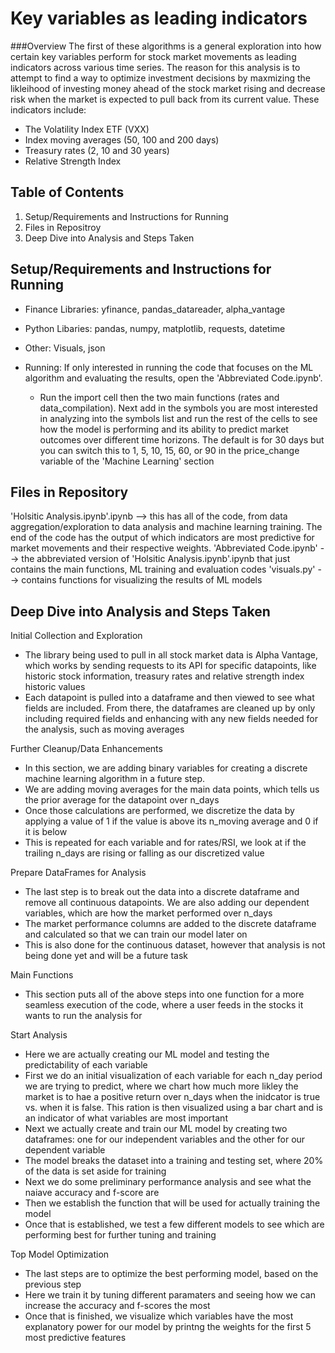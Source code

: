 # Key variables as leading  indicators

###Overview
The first of these algorithms is a general exploration into how certain key variables perform for stock market movements as leading indicators across various time series. The reason for this analysis is to attempt to find a way to optimize investment decisions by maxmizing the likleihood of investing money ahead of the stock market rising and decrease risk when the market is expected to pull back from its current value.
These indicators include:
- The Volatility Index ETF (VXX)
- Index moving averages (50, 100 and 200 days)
- Treasury rates (2, 10 and 30 years)
- Relative Strength Index

## Table of Contents
1. Setup/Requirements and Instructions for Running 
2. Files in Repositroy
3. Deep Dive into Analysis and Steps Taken

## Setup/Requirements and Instructions for Running 
- Finance Libraries: yfinance, pandas_datareader, alpha_vantage
- Python Libaries: pandas, numpy, matplotlib, requests, datetime
- Other: Visuals, json

- Running: If only interested in running the code that focuses on the ML algorithm and evaluating the results, open the 'Abbreviated Code.ipynb'.
    - Run the import cell then the two main functions (rates and data_compilation). Next add in the symbols you are most interested in analyzing into the symbols list and run the rest of the cells to see how the model is performing and its ability to predict market outcomes over different time horizons. The default is for 30 days but you can switch this to 1, 5, 10, 15, 60, or 90 in the price_change variable of the 'Machine Learning' section

## Files in Repository
'Holsitic Analysis.ipynb'.ipynb --> this has all of the code, from data aggregation/exploration to data analysis and machine learning training. The end of the code has the output of which indicators are most predictive for market movements and their respective weights.
'Abbreviated Code.ipynb' --> the abbreviated version of 'Holsitic Analysis.ipynb'.ipynb that just contains the main functions, ML training and evaluation codes
'visuals.py' --> contains functions for visualizing the results of ML models

## Deep Dive into Analysis and Steps Taken

Initial Collection and Exploration
- The library being used to pull in all stock market data is Alpha Vantage, which works by sending requests to its API for specific datapoints, like historic stock information, treasury rates and relative strength index historic values
- Each datapoint is pulled into a dataframe and then viewed to see what fields are included. From there, the dataframes are cleaned up by only including required fields and enhancing with any new fields needed for the analysis, such as moving averages

Further Cleanup/Data Enhancements
- In this section, we are adding binary variables for creating a discrete machine learning algorithm in a future step.
- We are adding moving averages for the main data points, which tells us the prior average for the datapoint over n_days
- Once those calculations are performed, we discretize the data by applying a value of 1 if the value is above its n_moving average and 0 if it is below
- This is repeated for each variable and for rates/RSI, we look at if the trailing n_days are rising or falling as our discretized value

Prepare DataFrames for Analysis
- The last step is to break out the data into a discrete dataframe and remove all continuous datapoints. We are also adding our dependent variables, which are how the market performed over n_days
- The market performance columns are added to the discrete dataframe and calculated so that we can train our model later on
- This is also done for the continuous dataset, however that analysis is not being done yet and will be a future task

Main Functions
- This section puts all of the above steps into one function for a more seamless execution of the code, where a user feeds in the stocks it wants to run the analysis for

Start Analysis
- Here we are actually creating our ML model and testing the predictability of each variable
- First we do an initial visualization of each variable for each n_day period we are trying to predict, where we chart how much more likley the market is to hae a positive return over n_days when the inidcator is true vs. when it is false. This ration is then visualized using a bar chart and is an indicator of what variables are most important
- Next we actually create and train our ML model by creating two dataframes: one for our independent variables and the other for our dependent variable
- The model breaks the dataset into a training and testing set, where 20% of the data is set aside for training
- Next we do some preliminary performance analysis and see what the naiave accuracy and f-score are
- Then we establish the function that will be used for actually training the model
- Once that is established, we test a few different models to see which are performing best for further tuning and training

Top Model Optimization
- The last steps are to optimize the best performing model, based on the previous step
- Here we train it by tuning different paramaters and seeing how we can increase the accuracy and f-scores the most
- Once that is finished, we visualize which variables have the most explanatory power for our model by printng the weights for the first 5 most predictive features
